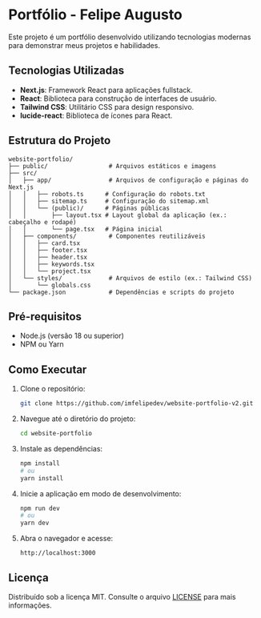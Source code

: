 # Portfólio - Felipe Augusto

Este projeto é um portfólio desenvolvido utilizando tecnologias modernas para demonstrar meus projetos e habilidades.

## Tecnologias Utilizadas

-   **Next.js**: Framework React para aplicações fullstack.
-   **React**: Biblioteca para construção de interfaces de usuário.
-   **Tailwind CSS**: Utilitário CSS para design responsivo.
-   **lucide-react**: Biblioteca de ícones para React.

## Estrutura do Projeto

```
website-portfolio/
├── public/                 # Arquivos estáticos e imagens
├── src/
│   ├── app/                # Arquivos de configuração e páginas do Next.js
│   │   ├── robots.ts      # Configuração do robots.txt
│   │   ├── sitemap.ts     # Configuração do sitemap.xml
│   │   └── (public)/      # Páginas públicas
│   │       ├── layout.tsx # Layout global da aplicação (ex.: cabeçalho e rodapé)
│   │       └── page.tsx   # Página inicial
│   ├── components/         # Componentes reutilizáveis
│   │   ├── card.tsx
│   │   ├── footer.tsx
│   │   ├── header.tsx
│   │   ├── keywords.tsx
│   │   └── project.tsx
│   └── styles/             # Arquivos de estilo (ex.: Tailwind CSS)
│       └── globals.css
└── package.json            # Dependências e scripts do projeto
```

## Pré-requisitos

-   Node.js (versão 18 ou superior)
-   NPM ou Yarn

## Como Executar

1. Clone o repositório:

    ```bash
    git clone https://github.com/imfelipedev/website-portfolio-v2.git
    ```

2. Navegue até o diretório do projeto:

    ```bash
    cd website-portfolio
    ```

3. Instale as dependências:

    ```bash
    npm install
    # ou
    yarn install
    ```

4. Inicie a aplicação em modo de desenvolvimento:

    ```bash
    npm run dev
    # ou
    yarn dev
    ```

5. Abra o navegador e acesse:
    ```
    http://localhost:3000
    ```

## Licença

Distribuído sob a licença MIT. Consulte o arquivo [LICENSE](LICENSE) para mais informações.
